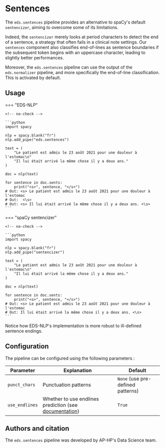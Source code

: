 # Sentences

The `eds.sentences` pipeline provides an alternative to spaCy's default `sentencizer`, aiming to overcome some of its limitations.

Indeed, the `sentencizer` merely looks at period characters to detect the end of a sentence, a strategy that often fails in a clinical note settings. Our `sentences` component also classifies end-of-lines as sentence boundaries if the subsequent token begins with an uppercase character, leading to slightly better performances.

Moreover, the `eds.sentences` pipeline can use the output of the `eds.normalizer` pipeline, and more specifically the end-of-line classification. This is activated by default.

## Usage

=== "EDS-NLP"

    <!-- no-check -->

    ```python
    import spacy

    nlp = spacy.blank("fr")
    nlp.add_pipe("eds.sentences")

    text = (
        "Le patient est admis le 23 août 2021 pour une douleur à l'estomac\n"
        "Il lui était arrivé la même chose il y a deux ans."
    )

    doc = nlp(text)

    for sentence in doc.sents:
        print("<s>", sentence, "</s>")
    # Out: <s> Le patient est admis le 23 août 2021 pour une douleur à l'estomac
    # Out:  <\s>
    # Out: <s> Il lui était arrivé la même chose il y a deux ans. <\s>
    ```

=== "spaCy sentencizer"

    <!-- no-check -->

    ```python
    import spacy

    nlp = spacy.blank("fr")
    nlp.add_pipe("sentencizer")

    text = (
        "Le patient est admis le 23 août 2021 pour une douleur à l'estomac\n"
        "Il lui était arrivé la même chose il y a deux ans."
    )

    doc = nlp(text)

    for sentence in doc.sents:
        print("<s>", sentence, "</s>")
    # Out: <s> Le patient est admis le 23 août 2021 pour une douleur à l'estomac
    # Out: Il lui était arrivé la même chose il y a deux ans. <\s>
    ```

Notice how EDS-NLP's implementation is more robust to ill-defined sentence endings.

## Configuration

The pipeline can be configured using the following parameters :

| Parameter      | Explanation                                                             | Default                           |
| -------------- | ----------------------------------------------------------------------- | --------------------------------- |
| `punct_chars`  | Punctuation patterns                                                    | `None` (use pre-defined patterns) |
| `use_endlines` | Whether to use endlines prediction (see [documentation](./endlines.md)) | `True`                            |

## Authors and citation

The `eds.sentences` pipeline was developed by AP-HP's Data Science team.
